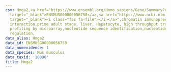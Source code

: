 ```yaml
---
csv: Hmga2,<a href="https://www.ensembl.org/Homo_sapiens/Gene/Summary?db=core;g=ENSMUSG00000056758"
  target="_blank">ENSMUSG00000056758</a>,<a href="https://www.ncbi.nlm.nih.gov/pubmed/23834426"
  target="_blank"><i class="fas fa-file"></i></a>",chromatin immunoprecipitation assay,direct
  interaction,prime adult stage, liver, Hepatocyte, high throughput transcription
  profiling by microarray,nucleotide sequence identification,nucleotide sequence identification,transcriptional
  regulation,
data_alias: Hmga2
data_id: ENSMUSG00000056758
data_numevidence: 1
data_species: Mus musculus
data_taxid: '10090'
title: Hmga2
---
```

